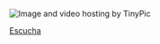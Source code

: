 <img src="http://i61.tinypic.com/2zhqgbo.png" border="0" alt="Image and video hosting by TinyPic"></a>


[Escucha](http://picosong.com/eTMJ)
